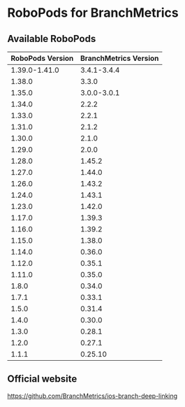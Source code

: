 # RoboPods for BranchMetrics

## Available RoboPods

| RoboPods Version | BranchMetrics Version |
|------------------|-----------------------|
| 1.39.0-1.41.0    | 3.4.1-3.4.4           | 
| 1.38.0           | 3.3.0                 | 
| 1.35.0           | 3.0.0-3.0.1           |
| 1.34.0           | 2.2.2                 |
| 1.33.0           | 2.2.1                 |
| 1.31.0           | 2.1.2                 |
| 1.30.0           | 2.1.0                 |
| 1.29.0           | 2.0.0                 |
| 1.28.0           | 1.45.2                |
| 1.27.0           | 1.44.0                |
| 1.26.0           | 1.43.2                |
| 1.24.0           | 1.43.1                |
| 1.23.0           | 1.42.0                |
| 1.17.0           | 1.39.3                |
| 1.16.0           | 1.39.2                |
| 1.15.0           | 1.38.0                |
| 1.14.0           | 0.36.0                |
| 1.12.0           | 0.35.1                |
| 1.11.0           | 0.35.0                |
| 1.8.0            | 0.34.0                |
| 1.7.1            | 0.33.1                |
| 1.5.0            | 0.31.4                |
| 1.4.0            | 0.30.0                |
| 1.3.0            | 0.28.1                |
| 1.2.0            | 0.27.1                |
| 1.1.1            | 0.25.10               |

## Official website

https://github.com/BranchMetrics/ios-branch-deep-linking

